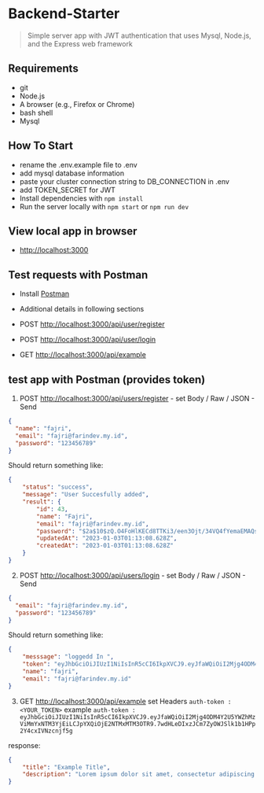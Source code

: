 # Backend-Starter

> Simple server app with JWT authentication that uses Mysql, Node.js, and the Express web framework 
## Requirements

- git
- Node.js
- A browser (e.g., Firefox or Chrome)
- bash shell
- Mysql


## How To Start
- rename the .env.example file to .env
- add mysql database information
- paste your cluster connection string to DB_CONNECTION in .env
- add TOKEN_SECRET for JWT
- Install dependencies with `npm install`
- Run the server locally with `npm start` or `npm run dev`


## View local app in browser

- <http://localhost:3000>

## Test requests with Postman

- Install [Postman](https://www.getpostman.com/)
- Additional details in following sections

- POST <http://localhost:3000/api/user/register>
- POST <http://localhost:3000/api/user/login>
- GET <http://localhost:3000/api/example>

## test app with Postman (provides token)

1. POST <http://localhost:3000/api/users/register> - set Body / Raw / JSON - Send

```JSON
{
  "name": "fajri",
  "email": "fajri@farindev.my.id",
  "password": "123456789"
}
```

Should return something like:

```JSON
{
    "status": "success",
    "message": "User Succesfully added",
    "result": {
        "id": 43,
        "name": "Fajri",
        "email": "fajri@farindev.my.id",
        "password": "$2a$10$zQ.O4FoHlKECd8TTKi3/een3Ojt/34VQ4fYemaEMAQs6KYLVrOtue",
        "updatedAt": "2023-01-03T01:13:08.628Z",
        "createdAt": "2023-01-03T01:13:08.628Z"
    }
}
```

2. POST <http://localhost:3000/api/users/login> - set Body / Raw / JSON - Send

```JSON
{
  "email": "fajri@farindev.my.id",
  "password": "123456789"
}
```

Should return something like:

```JSON
{
    "messsage": "loggedd In ",
    "token": "eyJhbGciOiJIUzI1NiIsInR5cCI6IkpXVCJ9.eyJfaWQiOiI2Mjg4ODM4Y2U5YWZhMzViMmYxNTM3YjEiLCJpYXQiOjE2NTMxMTM3OTR9.7wdHLeDIxzJCm7ZyOWJSlk1b1HPp2Y4cxIVNzcnjf5g",
    "name": "fajri",
    "email": "fajri@farindev.my.id"
}
```

3. GET <http://localhost:3000/api/example>
set Headers `auth-token : <YOUR_TOKEN>`
example `auth-token : eyJhbGciOiJIUzI1NiIsInR5cCI6IkpXVCJ9.eyJfaWQiOiI2Mjg4ODM4Y2U5YWZhMzViMmYxNTM3YjEiLCJpYXQiOjE2NTMxMTM3OTR9.7wdHLeDIxzJCm7ZyOWJSlk1b1HPp2Y4cxIVNzcnjf5g`


response:

```JSON
{
    "title": "Example Title",
    "description": "Lorem ipsum dolor sit amet, consectetur adipiscing elit. Proin vel libero turpis. Suspendisse venenatis, nunc nec aliquam mollis, mi libero aliquam nunc, ut condimentum odio metus id nisi. Sed ac ex placerat, egestas dui vel, fermentum leo. Fusce sed velit at enim tempus vehicula. Nulla maximus sit amet turpis id aliquam. Donec ut arcu hendrerit, convallis augue et, laoreet tortor. Proin interdum magna consectetur lacinia posuere. Sed erat nunc, laoreet sed justo id, dapibus imperdiet elit. Vestibulum sit amet ornare ipsum. Sed cursus metus non nisl euismod, eget mollis metus blandit. Nulla facilisi. "
}
```
